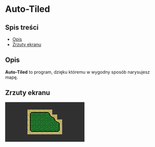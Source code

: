 # Auto-Tiled

## Spis treści
- [Opis](#opis)
- [Zrzuty ekranu](#zrzuty-ekranu)

## Opis
**Auto-Tiled** to program, dzięku któremu w wygodny sposób narysujesz mapę.

## Zrzuty ekranu
![Zrzut ekranu](screenshots/01.png)

